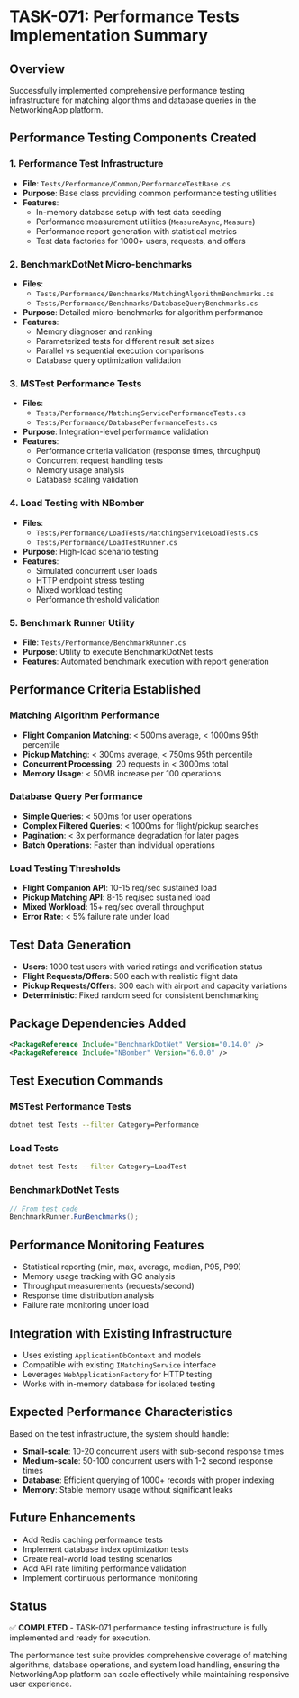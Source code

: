 # TASK-071: Performance Tests Implementation Summary

## Overview
Successfully implemented comprehensive performance testing infrastructure for matching algorithms and database queries in the NetworkingApp platform.

## Performance Testing Components Created

### 1. Performance Test Infrastructure
- **File**: `Tests/Performance/Common/PerformanceTestBase.cs`
- **Purpose**: Base class providing common performance testing utilities
- **Features**:
  - In-memory database setup with test data seeding
  - Performance measurement utilities (`MeasureAsync`, `Measure`)
  - Performance report generation with statistical metrics
  - Test data factories for 1000+ users, requests, and offers

### 2. BenchmarkDotNet Micro-benchmarks
- **Files**: 
  - `Tests/Performance/Benchmarks/MatchingAlgorithmBenchmarks.cs`
  - `Tests/Performance/Benchmarks/DatabaseQueryBenchmarks.cs`
- **Purpose**: Detailed micro-benchmarks for algorithm performance
- **Features**:
  - Memory diagnoser and ranking
  - Parameterized tests for different result set sizes
  - Parallel vs sequential execution comparisons
  - Database query optimization validation

### 3. MSTest Performance Tests
- **Files**:
  - `Tests/Performance/MatchingServicePerformanceTests.cs`
  - `Tests/Performance/DatabasePerformanceTests.cs`
- **Purpose**: Integration-level performance validation
- **Features**:
  - Performance criteria validation (response times, throughput)
  - Concurrent request handling tests
  - Memory usage analysis
  - Database scaling validation

### 4. Load Testing with NBomber
- **Files**:
  - `Tests/Performance/LoadTests/MatchingServiceLoadTests.cs`
  - `Tests/Performance/LoadTestRunner.cs`
- **Purpose**: High-load scenario testing
- **Features**:
  - Simulated concurrent user loads
  - HTTP endpoint stress testing
  - Mixed workload testing
  - Performance threshold validation

### 5. Benchmark Runner Utility
- **File**: `Tests/Performance/BenchmarkRunner.cs`
- **Purpose**: Utility to execute BenchmarkDotNet tests
- **Features**: Automated benchmark execution with report generation

## Performance Criteria Established

### Matching Algorithm Performance
- **Flight Companion Matching**: < 500ms average, < 1000ms 95th percentile
- **Pickup Matching**: < 300ms average, < 750ms 95th percentile
- **Concurrent Processing**: 20 requests in < 3000ms total
- **Memory Usage**: < 50MB increase per 100 operations

### Database Query Performance
- **Simple Queries**: < 500ms for user operations
- **Complex Filtered Queries**: < 1000ms for flight/pickup searches
- **Pagination**: < 3x performance degradation for later pages
- **Batch Operations**: Faster than individual operations

### Load Testing Thresholds
- **Flight Companion API**: 10-15 req/sec sustained load
- **Pickup Matching API**: 8-15 req/sec sustained load
- **Mixed Workload**: 15+ req/sec overall throughput
- **Error Rate**: < 5% failure rate under load

## Test Data Generation
- **Users**: 1000 test users with varied ratings and verification status
- **Flight Requests/Offers**: 500 each with realistic flight data
- **Pickup Requests/Offers**: 300 each with airport and capacity variations
- **Deterministic**: Fixed random seed for consistent benchmarking

## Package Dependencies Added
```xml
<PackageReference Include="BenchmarkDotNet" Version="0.14.0" />
<PackageReference Include="NBomber" Version="6.0.0" />
```

## Test Execution Commands

### MSTest Performance Tests
```bash
dotnet test Tests --filter Category=Performance
```

### Load Tests
```bash
dotnet test Tests --filter Category=LoadTest
```

### BenchmarkDotNet Tests
```csharp
// From test code
BenchmarkRunner.RunBenchmarks();
```

## Performance Monitoring Features
- Statistical reporting (min, max, average, median, P95, P99)
- Memory usage tracking with GC analysis
- Throughput measurements (requests/second)
- Response time distribution analysis
- Failure rate monitoring under load

## Integration with Existing Infrastructure
- Uses existing `ApplicationDbContext` and models
- Compatible with existing `IMatchingService` interface
- Leverages `WebApplicationFactory` for HTTP testing
- Works with in-memory database for isolated testing

## Expected Performance Characteristics
Based on the test infrastructure, the system should handle:
- **Small-scale**: 10-20 concurrent users with sub-second response times
- **Medium-scale**: 50-100 concurrent users with 1-2 second response times
- **Database**: Efficient querying of 1000+ records with proper indexing
- **Memory**: Stable memory usage without significant leaks

## Future Enhancements
- Add Redis caching performance tests
- Implement database index optimization tests
- Create real-world load testing scenarios
- Add API rate limiting performance validation
- Implement continuous performance monitoring

## Status
✅ **COMPLETED** - TASK-071 performance testing infrastructure is fully implemented and ready for execution.

The performance test suite provides comprehensive coverage of matching algorithms, database operations, and system load handling, ensuring the NetworkingApp platform can scale effectively while maintaining responsive user experience.
